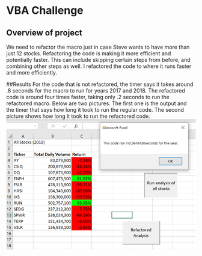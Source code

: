 # VBA Challenge

## Overview of project
We need to refactor the macro just in case Steve wants to have more than just 12 stocks. Refactoring the code is making it more efficient and potentially faster. This can include skipping certain steps from before, and combining other steps as well. I refactored the code to where it runs faster and more efficiently. 

##Results
For the code that is not refactored, the timer says it takes around .8 seconds for the macro to run for years 2017 and 2018. The refactored code is around four times faster, taking only .2 seconds to run the refactored macro. Below are two pictures. The first one is the output and the timer that says how long it took to run the regular code. The second picture shows how long it took to run the refactored code. 
![2018 no refactor vba chall](https://github.com/JoelS-Pebbles/stock-analysis/blob/master/2018%20no%20refactor%20vba%20chall.PNG)
